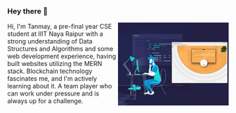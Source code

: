 ### Hey there 👋

<!--
**TanmayNikam/TanmayNikam** is a ✨ _special_ ✨ repository because its `README.md` (this file) appears on your GitHub profile.

Here are some ideas to get you started:

- 🔭 I’m currently working on ...
- 🌱 I’m currently learning ...
- 👯 I’m looking to collaborate on ...
- 🤔 I’m looking for help with ...
- 💬 Ask me about ...
- 📫 How to reach me: ...
- 😄 Pronouns: ...
- ⚡ Fun fact: ...
-->

<div>
    <div><img src="https://github.com/TanmayNikam/TanmayNikam/blob/main/images/web_developer.gif" vertical-align="middle" align ="right" width="50%"></div>
    <div><p display="inline-block">  Hi, I'm Tanmay, a pre-final year CSE student at IIIT Naya Raipur with a strong understanding of Data Structures and Algorithms and some web development experience, having built websites utilizing the MERN stack. Blockchain technology fascinates me, and I'm actively learning about it. A team player who can work under pressure and is always up for a challenge.</p></div>
</div>
